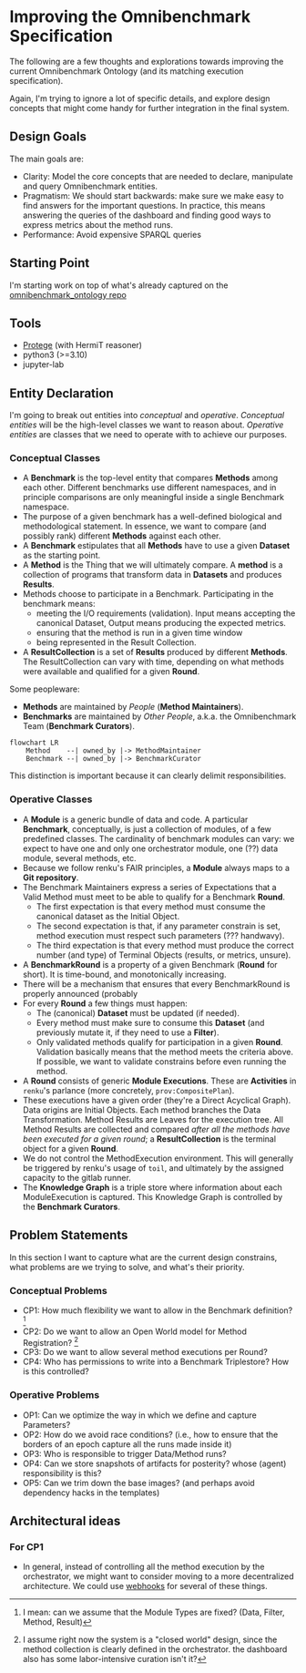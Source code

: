 # Improving the Omnibenchmark Specification

The following are a few thoughts and explorations towards improving the current Omnibenchmark Ontology (and its matching execution specification).

Again, I'm trying to ignore a lot of specific details, and explore design concepts that might come handy for further integration in the final system.

## Design Goals

The main goals are:

- Clarity: Model the core concepts that are needed to declare, manipulate and query Omnibenchmark entities. 
- Pragmatism: We should start backwards: make sure we make easy to find answers for the important questions. In practice, this means answering the queries of the dashboard and finding good ways to express metrics about the method runs.
- Performance: Avoid expensive SPARQL queries

## Starting Point

I'm starting work on top of what's already captured on the [omnibenchmark_ontology repo](https://github.com/omnibenchmark/omnibenchmark_ontology/tree/main)

## Tools

- [Protege](https://protege.stanford.edu/) (with HermiT reasoner)
- python3 (>=3.10)
- jupyter-lab

## Entity Declaration

I'm going to break out entities into *conceptual* and *operative*. *Conceptual entities* will be the high-level classes we want to reason about. *Operative entities* are classes that we need to operate with to achieve our purposes.

### Conceptual Classes

* A **Benchmark** is the top-level entity that compares **Methods** among each other. Different benchmarks use different namespaces, and in principle comparisons are only meaningful inside a single Benchmark namespace.
* The purpose of a given benchmark has a well-defined biological and methodological statement. In essence, we want to compare (and possibly rank) different **Methods** against each other.
* A **Benchmark** estipulates that all **Methods** have to use a given **Dataset** as the starting point.
* A **Method** is the Thing that we will ultimately compare. A **method** is a collection of programs that transform data in **Datasets** and produces **Results**.
* Methods choose to participate in a Benchmark. Participating in the benchmark means:
  * meeting the I/O requirements (validation). Input means accepting the canonical Dataset, Output means producing the expected metrics.
  * ensuring that the method is run in a given time window
  * being represented in the Result Collection.
* A **ResultCollection** is a set of **Results** produced by different **Methods**. The ResultCollection can vary with time, depending on what methods were available and qualified for a given **Round**.


Some peopleware:

* **Methods** are maintained by *People* (**Method Maintainers**).
* **Benchmarks** are maintained by *Other People*, a.k.a. the Omnibenchmark Team (**Benchmark Curators**).

```mermaid
flowchart LR
    Method    --| owned_by |-> MethodMaintainer
    Benchmark --| owned_by |-> BenchmarkCurator
```

This distinction is important because it can clearly delimit responsibilities.

### Operative Classes

* A **Module** is a generic bundle of data and code. A particular **Benchmark**, conceptually, is just a collection of modules, of a few predefined classes. The cardinality of benchmark modules can vary: we expect to have one and only one orchestrator module, one (??) data module, several methods, etc.
* Because we follow renku's FAIR principles, a **Module** always maps to a **Git repository**.
* The Benchmark Maintainers express a series of Expectations that a Valid Method must meet to be able to qualify for a Benchmark **Round**.
  * The first expectation is that every method must consume the canonical dataset as the Initial Object.
  * The second expectation is that, if any parameter constrain is set, method execution must respect such parameters (??? handwavy).
  * The third expectation is that every method must produce the correct number (and type) of Terminal Objects (results, or metrics, unsure).
* A **BenchmarkRound** is a property of a given Benchmark (**Round** for short). It is time-bound, and monotonically increasing.
* There will be a mechanism that ensures that every BenchmarkRound is properly announced (probably 
* For every **Round** a few things must happen:
  * The (canonical) **Dataset** must be updated (if needed).
  * Every method must make sure to consume this **Dataset** (and previously mutate it, if they need to use a **Filter**).
  * Only validated methods qualify for participation in a given **Round**. Validation basically means that the method meets the criteria above. If possible, we want to validate constrains before even running the method.
* A **Round** consists of generic **Module Executions**. These are **Activities** in `renku`'s parlance (more concretely, `prov:CompositePlan`).
* These executions have a given order (they're a Direct Acyclical Graph). Data origins are Initial Objects. Each method branches the Data Transformation. Method Results are Leaves for the execution tree. All Method Results are collected and compared *after all the methods have been executed for a given round*; a **ResultCollection** is the terminal object for a given **Round**.
* We do not control the MethodExecution environment. This will generally be triggered by renku's usage of `toil`, and ultimately by the assigned capacity to the gitlab runner.
* The **Knowledge Graph** is a triple store where information about each ModuleExecution is captured. This Knowledge Graph is controlled by the **Benchmark Curators**.

## Problem Statements

In this section I want to capture what are the current design constrains, what problems are we trying to solve, and what's their priority.

### Conceptual Problems

- CP1: How much flexibility we want to allow in the Benchmark definition? [^flex]
- CP2: Do we want to allow an Open World model for Method Registration? [^openworld]
- CP3: Do we want to allow several method executions per Round?
- CP4: Who has permissions to write into a Benchmark Triplestore? How is this controlled?

[^flex]: I mean: can we assume that the Module Types are fixed? (Data, Filter, Method, Result)

[^openworld]: I assume right now the system is a "closed world" design, since the method collection is clearly defined in the orchestrator. the dashboard also has some labor-intensive curation isn't it?

### Operative Problems

- OP1: Can we optimize the way in which we define and capture Parameters?
- OP2: How do we avoid race conditions? (i.e., how to ensure that the borders of an epoch capture all the runs made inside it)
- OP3: Who is responsible to trigger Data/Method runs?
- OP4: Can we store snapshots of artifacts for posterity? whose (agent) responsibility is this?
- OP5: Can we trim down the base images? (and perhaps avoid dependency hacks in the templates)

## Architectural ideas

### For CP1

- In general, instead of controlling all the method execution by the orchestrator, we might want to consider moving to a more decentralized architecture. We could use [webhooks](https://docs.gitlab.com/ee/user/project/integrations/webhooks.html) for several of these things.

